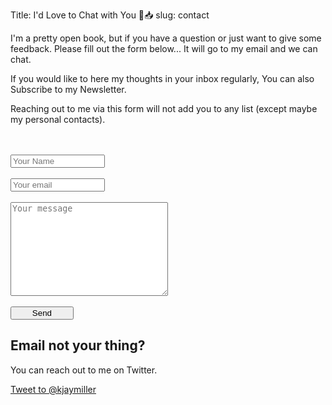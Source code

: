 Title: I'd Love to Chat with You 💙📥
slug: contact

<div class="row">
<div class="col-md-7">
I'm a pretty open book, but if you have a question or just want to give some feedback. Please fill out the form below... It will go to my email and we can chat.

If you would like to here my thoughts in your inbox regularly, You can also Subscribe to my Newsletter.

Reaching out to me via this form will not add you to any list (except maybe my personal contacts).

<form method="POST" action="https://formspree.io/kjaymiller@gmail.com">
	<br /> <br />  <input type="text" name="Name" placeholder="Your Name" style="width: 30%;">
	<br> <br />  <input type="email" name="email" placeholder="Your email" style="width: 30%;">
	<br /> <br />  <textarea name="message" style="min-width: 50%; height: 150px;" placeholder="Your message"></textarea>
	<br /> <br /> 
	<button type="submit" style="width: 20%;">Send</button>
</form>
  </div>
<div class="col-md-4">
<h2>Email not your thing?</h2>
You can reach out to me on Twitter.

<a href="https://twitter.com/intent/tweet?screen_name=kjaymiller&ref_src=twsrc%5Etfw" class="twitter-mention-button" data-related="prod_in_tech" data-show-count="false">Tweet to @kjaymiller</a><script async src="https://platform.twitter.com/widgets.js" charset="utf-8"></script>
</div>
</div>
